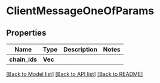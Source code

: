 # ClientMessageOneOfParams

## Properties

| Name          | Type            | Description | Notes |
| ------------- | --------------- | ----------- | ----- |
| **chain_ids** | **Vec<String>** |             |

[[Back to Model list]](../README.md#documentation-for-models) [[Back to API list]](../README.md#documentation-for-api-endpoints) [[Back to README]](../README.md)
